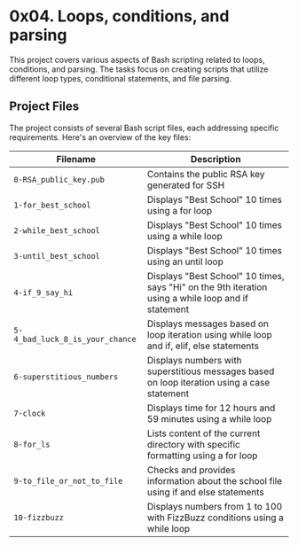 # 0x04. Loops, conditions, and parsing

This project covers various aspects of Bash scripting related to loops, conditions, and parsing. The tasks focus on creating scripts that utilize different loop types, conditional statements, and file parsing.

## Project Files

The project consists of several Bash script files, each addressing specific requirements. Here's an overview of the key files:

| Filename | Description |
| -------- | ----------- |
| `0-RSA_public_key.pub` | Contains the public RSA key generated for SSH |
| `1-for_best_school` | Displays "Best School" 10 times using a for loop |
| `2-while_best_school` | Displays "Best School" 10 times using a while loop |
| `3-until_best_school` | Displays "Best School" 10 times using an until loop |
| `4-if_9_say_hi` | Displays "Best School" 10 times, says "Hi" on the 9th iteration using a while loop and if statement |
| `5-4_bad_luck_8_is_your_chance` | Displays messages based on loop iteration using while loop and if, elif, else statements |
| `6-superstitious_numbers` | Displays numbers with superstitious messages based on loop iteration using a case statement |
| `7-clock` | Displays time for 12 hours and 59 minutes using a while loop |
| `8-for_ls` | Lists content of the current directory with specific formatting using a for loop |
| `9-to_file_or_not_to_file` | Checks and provides information about the school file using if and else statements |
| `10-fizzbuzz` | Displays numbers from 1 to 100 with FizzBuzz conditions using a while loop |
